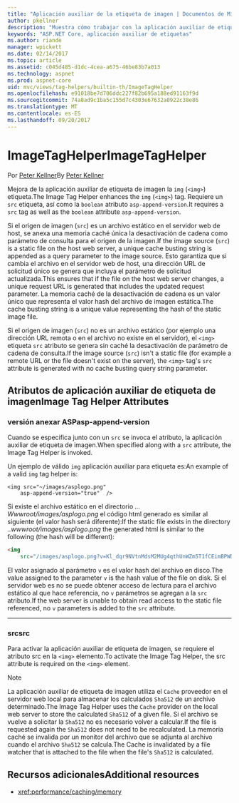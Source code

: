 ```yaml
---
title: "Aplicación auxiliar de la etiqueta de imagen | Documentos de Microsoft"
author: pkellner
description: "Muestra cómo trabajar con la aplicación auxiliar de etiqueta de imagen"
keywords: "ASP.NET Core, aplicación auxiliar de etiquetas"
ms.author: riande
manager: wpickett
ms.date: 02/14/2017
ms.topic: article
ms.assetid: c045d485-d1dc-4cea-a675-46be83b7a013
ms.technology: aspnet
ms.prod: aspnet-core
uid: mvc/views/tag-helpers/builtin-th/ImageTagHelper
ms.openlocfilehash: e91018be7d706ddc227f82b695a188ed91163f9d
ms.sourcegitcommit: 74a8ad9c1ba5c155d7c4303e67632a0922c38e86
ms.translationtype: MT
ms.contentlocale: es-ES
ms.lasthandoff: 09/20/2017
---
```

# <a name="imagetaghelper"></a><span data-ttu-id="e35d4-104">ImageTagHelper</span><span class="sxs-lookup"><span data-stu-id="e35d4-104">ImageTagHelper</span></span>

<span data-ttu-id="e35d4-105">Por [Peter Kellner](http://peterkellner.net)</span><span class="sxs-lookup"><span data-stu-id="e35d4-105">By [Peter Kellner](http://peterkellner.net)</span></span> 

<span data-ttu-id="e35d4-106">Mejora de la aplicación auxiliar de etiqueta de imagen la `img` (`<img>`) etiqueta.</span><span class="sxs-lookup"><span data-stu-id="e35d4-106">The Image Tag Helper enhances the `img` (`<img>`) tag.</span></span> <span data-ttu-id="e35d4-107">Requiere un `src` etiqueta, así como la `boolean` atributo `asp-append-version`.</span><span class="sxs-lookup"><span data-stu-id="e35d4-107">It requires a `src` tag as well as the `boolean` attribute `asp-append-version`.</span></span>

<span data-ttu-id="e35d4-108">Si el origen de imagen (`src`) es un archivo estático en el servidor web de host, se anexa una memoria caché única la desactivación de cadena como parámetro de consulta para el origen de la imagen.</span><span class="sxs-lookup"><span data-stu-id="e35d4-108">If the image source (`src`) is a static file on the host web server, a unique cache busting string is appended as a query parameter to the image source.</span></span> <span data-ttu-id="e35d4-109">Esto garantiza que si cambia el archivo en el servidor web de host, una dirección URL de solicitud único se genera que incluya el parámetro de solicitud actualizada.</span><span class="sxs-lookup"><span data-stu-id="e35d4-109">This ensures that if the file on the host web server changes, a unique request URL is generated that includes the updated request parameter.</span></span> <span data-ttu-id="e35d4-110">La memoria caché de la desactivación de cadena es un valor único que representa el valor hash del archivo de imagen estática.</span><span class="sxs-lookup"><span data-stu-id="e35d4-110">The cache busting string is a unique value representing the hash of the static image file.</span></span>

<span data-ttu-id="e35d4-111">Si el origen de imagen (`src`) no es un archivo estático (por ejemplo una dirección URL remota o en el archivo no existe en el servidor), el `<img>` etiqueta `src` atributo se genera sin caché la desactivación de parámetro de cadena de consulta.</span><span class="sxs-lookup"><span data-stu-id="e35d4-111">If the image source (`src`) isn't a static file (for example a remote URL or the file doesn't exist on the server), the `<img>` tag's `src` attribute is generated with no cache busting query string parameter.</span></span>

## <a name="image-tag-helper-attributes"></a><span data-ttu-id="e35d4-112">Atributos de aplicación auxiliar de etiqueta de imagen</span><span class="sxs-lookup"><span data-stu-id="e35d4-112">Image Tag Helper Attributes</span></span>


### <a name="asp-append-version"></a><span data-ttu-id="e35d4-113">versión anexar ASP</span><span class="sxs-lookup"><span data-stu-id="e35d4-113">asp-append-version</span></span>

<span data-ttu-id="e35d4-114">Cuando se especifica junto con un `src` se invoca el atributo, la aplicación auxiliar de etiqueta de imagen.</span><span class="sxs-lookup"><span data-stu-id="e35d4-114">When specified along with a `src` attribute, the Image Tag Helper is invoked.</span></span>

<span data-ttu-id="e35d4-115">Un ejemplo de válido `img` aplicación auxiliar para etiqueta es:</span><span class="sxs-lookup"><span data-stu-id="e35d4-115">An example of a valid `img` tag helper is:</span></span>

```cshtml
<img src="~/images/asplogo.png" 
    asp-append-version="true"  />
```

<span data-ttu-id="e35d4-116">Si existe el archivo estático en el directorio *... Wwwroot/images/asplogo.png* el código html generado es similar al siguiente (el valor hash será diferente):</span><span class="sxs-lookup"><span data-stu-id="e35d4-116">If the static file exists in the directory *..wwwroot/images/asplogo.png* the generated html is similar to the following (the hash will be different):</span></span>

```html
<img 
    src="/images/asplogo.png?v=Kl_dqr9NVtnMdsM2MUg4qthUnWZm5T1fCEimBPWDNgM"/>
```

<span data-ttu-id="e35d4-117">El valor asignado al parámetro `v` es el valor hash del archivo en disco.</span><span class="sxs-lookup"><span data-stu-id="e35d4-117">The value assigned to the parameter `v` is the hash value of the file on disk.</span></span> <span data-ttu-id="e35d4-118">Si el servidor web es no se puede obtener acceso de lectura para el archivo estático al que hace referencia, no `v` parámetros se agregan a la `src` atributo.</span><span class="sxs-lookup"><span data-stu-id="e35d4-118">If the web server is unable to obtain read access to the static file referenced,  no `v` parameters is added to the `src` attribute.</span></span>

- - -

### <a name="src"></a><span data-ttu-id="e35d4-119">src</span><span class="sxs-lookup"><span data-stu-id="e35d4-119">src</span></span>

<span data-ttu-id="e35d4-120">Para activar la aplicación auxiliar de etiqueta de imagen, se requiere el atributo src en la `<img>` elemento.</span><span class="sxs-lookup"><span data-stu-id="e35d4-120">To activate the Image Tag Helper, the src attribute is required on the `<img>` element.</span></span> 

> [!NOTE]
> <span data-ttu-id="e35d4-121">La aplicación auxiliar de etiqueta de imagen utiliza el `Cache` proveedor en el servidor web local para almacenar los calculados `Sha512` de un archivo determinado.</span><span class="sxs-lookup"><span data-stu-id="e35d4-121">The Image Tag Helper uses the `Cache` provider on the local web server to store the calculated `Sha512` of a given file.</span></span> <span data-ttu-id="e35d4-122">Si el archivo se vuelve a solicitar la `Sha512` no es necesario volver a calcular.</span><span class="sxs-lookup"><span data-stu-id="e35d4-122">If the file is requested again the `Sha512` does not need to be recalculated.</span></span> <span data-ttu-id="e35d4-123">La memoria caché se invalida por un monitor del archivo que se adjunta al archivo cuando el archivo `Sha512` se calcula.</span><span class="sxs-lookup"><span data-stu-id="e35d4-123">The Cache is invalidated by a file watcher that is attached to the file when the file's `Sha512` is calculated.</span></span>

## <a name="additional-resources"></a><span data-ttu-id="e35d4-124">Recursos adicionales</span><span class="sxs-lookup"><span data-stu-id="e35d4-124">Additional resources</span></span>

* <xref:performance/caching/memory>
